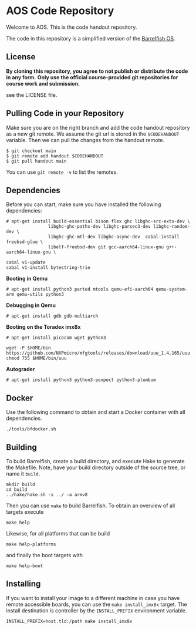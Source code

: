 # AOS Code Repository

Welcome to AOS. This is the code handout repository.

The code in this repository is a simplified version of the [Barrelfish OS](barrelfish.org).


## License

**By cloning this repository, you agree to not publish or distribute the code in any form.**
**Only use the official course-provided git repositories for course work and submission.**

see the LICENSE file.


## Pulling Code in your Repository

Make sure you are on the right branch and add the code handout repository as a new git remote.
We assume the git url is stored in the `$CODEHANDOUT` variable.
Then we can pull the changes from the handout remote.

```
$ git checkout main
$ git remote add handout $CODEHANDOUT
$ git pull handout main
```

You can use `git remote -v` to list the remotes.


## Dependencies

Before you can start, make sure you have installed the following dependencies:

```
# apt-get install build-essential bison flex ghc libghc-src-exts-dev \
                libghc-ghc-paths-dev libghc-parsec3-dev libghc-random-dev \
                libghc-ghc-mtl-dev libghc-async-dev  cabal-install freebsd-glue \
                libelf-freebsd-dev git gcc-aarch64-linux-gnu g++-aarch64-linux-gnu \

cabal v1-update
cabal v1-install bytestring-trie
```


**Booting in Qemu**

```
# apt-get install python3 parted mtools qemu-efi-aarch64 qemu-system-arm qemu-utils python3
```

**Debugging in Qemu**
```
# apt-get install gdb gdb-multiarch
```

**Booting on the Toradex imx8x**

```
# apt-get install picocom wget python3

wget -P $HOME/bin https://github.com/NXPmicro/mfgtools/releases/download/uuu_1.4.165/uuu
chmod 755 $HOME/bin/uuu
```

**Autograder**

```
# apt-get install python3 python3-pexpect python3-plumbum
```

## Docker

Use the following command to obtain and start a Docker container with all dependencies.

```
./tools/bfdocker.sh
```

## Building

To build Barrelfish, create a build directory, and execute Hake to generate the Makefile.
Note, have your build directory outside of the source tree, or name it `build`.

```
mkdir build
cd build
../hake/hake.sh -s ../ -a armv8
```

Then you can use `make` to build Barrelfish. To obtain an overview of all targets execute
```
make help
```

Likewise, for all platforms that can be build

```
make help-platforms
```

and finally the boot targets with

```
make help-boot
```

## Installing

If you want to install your image to a different machine in case you have remote accessible
boards, you can use the `make install_imx8x` target. The install destination is controller  by
the `INSTALL_PREFIX` environment variable.

```
INSTALL_PREFIX=host.tld:/path make install_imx8x
```
